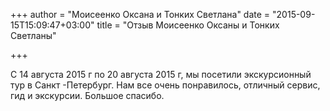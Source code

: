 +++
author = "Моисеенко Оксана и Тонких Светлана"
date = "2015-09-15T15:09:47+03:00"
title = "Отзыв Моисеенко Оксаны и Тонких Светланы"

+++

С 14 августа 2015 г по 20 августа 2015 г, мы посетили экскурсионный тур в Санкт -Петербург. Нам все очень понравилось, отличный сервис, гид и экскурсии. Большое спасибо. 